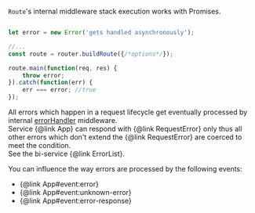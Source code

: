 
`Route`'s internal middleware stack execution works with Promises.

```javascript

let error = new Error('gets handled asynchronously');

//...
const route = router.buildRoute({/*options*/});

route.main(function(req, res) {
    throw error;
}).catch(function(err) {
    err === error; //true
});

```

All errors which happen in a request lifecycle get eventually processed by internal [errorHandler](https://github.com/BohemiaInteractive/bi-service/blob/master/lib/middleware/errorHandler.js) middleware.  
Service {@link App} can respond with {@link RequestError} only thus all other errors which don't extend the {@link RequestError} are coerced to meet the condition.  
See the bi-service {@link ErrorList}.  

You can influence the way errors are processed by the following events:  

- {@link App#event:error}
- {@link App#event:unknown-error}
- {@link App#event:error-response}
